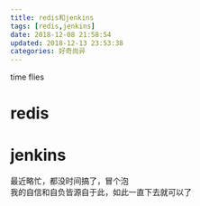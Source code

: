 ```yaml
---
title: redis和jenkins
tags: [redis,jenkins]
date: 2018-12-08 21:58:54
updated: 2018-12-13 23:53:38
categories: 好奇尚异
---
```

time flies
# redis

# jenkins

最近略忙，都没时间搞了，冒个泡  
我的自信和自负皆源自于此，如此一直下去就可以了